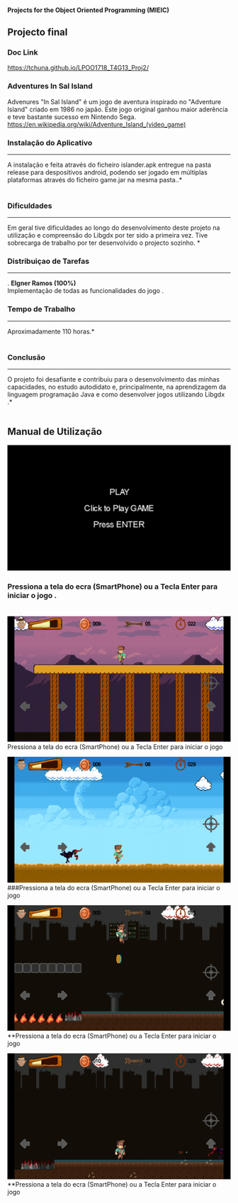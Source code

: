 #### Projects for the Object Oriented Programming  (MIEIC) 


## Projecto final 

### Doc Link 
https://tchuna.github.io/LPOO1718_T4G13_Proj2/


### Adventures In Sal Island

Advenures "In Sal Island" é um jogo de aventura inspirado no "Adventure Island" criado em 1986 no japão.
Este jogo original  ganhou maior aderência e teve bastante sucesso em Nintendo  Sega.
https://en.wikipedia.org/wiki/Adventure_Island_(video_game)




### Instalação do Aplicativo
-----
 A instalação e feita  através do ficheiro islander.apk entregue na pasta release para despositivos android,
podendo ser jogado em múltiplas plataformas através do ficheiro game.jar na mesma pasta..*<br><br>

### Dificuldades
-----
 Em geral  tive  dificuldades  ao longo do desenvolvimento deste projeto na utilização  e compreensão do Libgdx por ter sido a primeira vez.
Tive sobrecarga de trabalho por ter desenvolvido o projecto sozinho.
*<br>

### Distribuiçao de Tarefas
-----
. **Elgner Ramos (100%)**<br>
 Implementação de todas as funcionalidades do jogo . 

### Tempo de Trabalho
-----
 Aproximadamente 110 horas.* <br> <br>

### Conclusão
-----
 O projeto  foi desafiante e  contribuiu para o desenvolvimento das minhas  capacidades, no estudo autodidato e, principalmente, na aprendizagem da linguagem programação Java e como desenvolver jogos utilizando Libgdx  .*<br><br>





## Manual de Utilização

![A](/screen/screen1.png)
 ### Pressiona a tela do ecra (SmartPhone)  ou a Tecla Enter para iniciar o jogo .<br><br>
 
 
 ![A](/screen/left.png)
 Pressiona a tela do ecra (SmartPhone)  ou a Tecla Enter para iniciar o jogo 
 
 
 ![A](/screen/right.png)
 ###Pressiona a tela do ecra (SmartPhone)  ou a Tecla Enter para iniciar o jogo 
 
 
 ![A](/screen/jump.png)
 **Pressiona a tela do ecra (SmartPhone)  ou a Tecla Enter para iniciar o jogo 
 
 ![A](/screen/attack.png)
 **Pressiona a tela do ecra (SmartPhone)  ou a Tecla Enter para iniciar o jogo 









